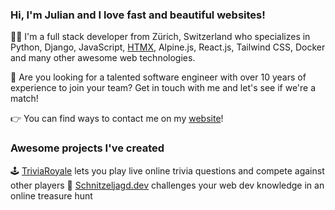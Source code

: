 ### Hi, I'm Julian and I love fast and beautiful websites!

🧑‍💻 I'm a full stack developer from Zürich, Switzerland who specializes in Python, Django, JavaScript, [HTMX](https://htmx.org), Alpine.js, React.js, Tailwind CSS, Docker and many other awesome web technologies.

🔭 Are you looking for a talented software engineer with over 10 years of experience to join your team? Get in touch with me and let's see if we're a match!

👉 You can find ways to contact me on my [website](https://julianwachholz.dev/)!

### Awesome projects I've created

🕹️ [TriviaRoyale](https://triviaroyale.io) lets you play live online trivia questions and compete against other players
🧩 [Schnitzeljagd.dev](https://schnitzeljagd.dev) challenges your web dev knowledge in an online treasure hunt
